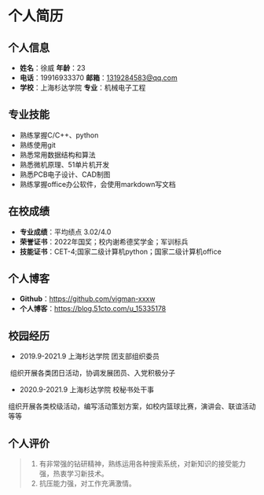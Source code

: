 # 个人简历

## 个人信息

- **姓名**：徐威											                **年龄**：23
- **电话**：19916933370                                        **邮箱**：1319284583@qq.com
- **学校**：上海杉达学院                                         **专业**：机械电子工程

## 专业技能

- 熟练掌握C/C++、python
- 熟练使用git
- 熟悉常用数据结构和算法
- 熟悉微机原理、51单片机开发
- 熟悉PCB电子设计、CAD制图
- 熟练掌握office办公软件，会使用markdown写文档

## 在校成绩

- **专业成绩**：平均绩点 3.02/4.0
- **荣誉证书**：2022年国奖；校内谢希德奖学金；军训标兵
- **技能证书**：CET-4;国家二级计算机python；国家二级计算机office

## 个人博客

- **Github**：https://github.com/vigman-xxxw
- **个人博客**：https://blog.51cto.com/u_15335178

## 校园经历

- 2019.9-2021.9        上海杉达学院        团支部组织委员

​		组织开展各类团日活动，协调发展团员、入党积极分子



- 2020.9-2021.9        上海杉达学院        校秘书处干事

​	    组织开展各类校级活动，编写活动策划方案，如校内篮球比赛，演讲会、联谊活动等等

## 个人评价

> 1. 有非常强的钻研精神，熟练运用各种搜索系统，对新知识的接受能力强，热衷学习新技术。
> 2. 抗压能力强，对工作充满激情。
